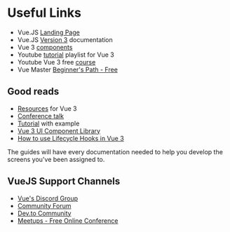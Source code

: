 # Useful Links

- Vue.JS [Landing Page](https://vuejs.org/)
- Vue.JS [Version 3](https://v3.vuejs.org/guide) documentation
- Vue 3 [components](https://v3.vuejs.org/guide/component-basics.html)
- Youtube [tutorial](https://www.youtube.com/playlist?list=PL4cUxeGkcC9hYYGbV60Vq3IXYNfDk8At1) playlist for Vue 3
- Youtube Vue 3 free [course](https://www.youtube.com/watch?v=e-E0UB-YDRk)
- Vue Master [Beginner's Path - Free](https://www.vuemastery.com/courses/intro-to-vue-3/intro-to-vue3)

## Good reads
- [Resources](https://madewithvuejs.com/blog/learn-vue-3-best-resources) for Vue 3
- [Conference talk](https://www.youtube.com/watch?v=eQpVcZa8dVQ)
- [Tutorial](https://www.techiediaries.com/vue-3-tutorial/) with example
- [Vue 3 UI Component Library](https://dev.to/olivia/vue-3-ui-component-library-for-2021-4nfa)
- [How to use Lifecycle Hooks in Vue 3](https://learnvue.co/2020/12/how-to-use-lifecycle-hooks-in-vue3/)

The guides will have every documentation needed to help you develop the screens you've been assigned to.

## VueJS Support Channels
- [Vue's Discord Group](https://discord.com/invite/HBherRA)
- [Community Forum](https://forum.vuejs.org/)
- [Dev.to Community](https://dev.to/t/vue)
- [Meetups - Free Online Conference](https://events.vuejs.org/meetups/)

